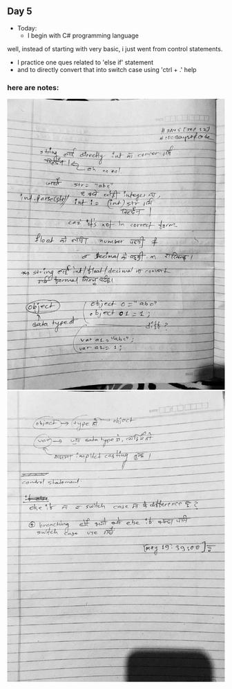 ## Day 5

* Today:
    * I begin with C# programming language

well, instead of starting with very basic, i just went from control statements.
- I practice one ques related to 'else if' statement
- and to directly convert that into switch case using 'ctrl + .' help

### here are notes:
![Images](https://github.com/realtirtha/100DaysOfCode-ProgressTracker/blob/main/images/5a.jpg)
![Images](https://github.com/realtirtha/100DaysOfCode-ProgressTracker/blob/main/images/5b.jpg)